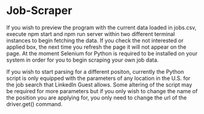 # Job-Scraper
If you wish to preview the program with the current data loaded in jobs.csv, execute npm start and npm run server within two different terminal instances to begin fetching the data. If you check the not interested or applied box, the next time you refresh the page it will not appear on the page. At the moment Selenium for Python is required to be installed on your system in order for you to begin scraping your own job data. 

If you wish to start parsing for a different positon, currently the Python script is only equipped with the parameters of any location in the U.S. for the job search that LinkedIn Guest allows. Some altering of the script may be required for more parameters but if you only wish to change the name of the position you are applying for, you only need to change the url of the driver.get() command.
